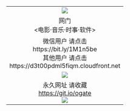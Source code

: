 ﻿<table>
  <tr></tr>
  <tr><td colspan=2 align=center><img src="https://cloud.githubusercontent.com/assets/11880933/13434984/f430fae2-e012-11e5-814f-c2df1e82b247.jpg" /></td></tr>
  <tr><td colspan=2 align=center>网门<br><电影·音乐·时事·软件></td></tr>
  <tr><td colspan=2 align=center>微信用户 请点击<br>https://bit.ly/1M1n5be<br>其他用户 请点击
<br>https://d3t00pdml5fiqm.cloudfront.net
      </td>
  </tr>
  <tr>
    <td colspan=2 align=center><img src="https://d3t00pdml5fiqm.cloudfront.net/Up/0oGate1.jpg" /></a></td>
  </tr>
  <tr>
    <td colspan=2 align=center>永久网址 请收藏<br/><a href="https://git.io/ogate" target="_blank">https://git.io/ogate</a><br/><a href="https://d3t00pdml5fiqm.cloudfront.net/Up/0WMGDL2.png" target="_blank"><img src="https://d3t00pdml5fiqm.cloudfront.net/Up/0WMGD2.png"/></a></td>
  </tr>
  <!--tr>
    <td colspan=2 align=center>可能失效的动态网址
    </td>
  </tr-->
</table>
